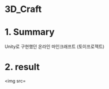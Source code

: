 3D_Craft
================================

# 1. Summary

Unity로 구현했던 온라인 마인크래프트 (토이프로젝트)

# 2. result

<img src=

